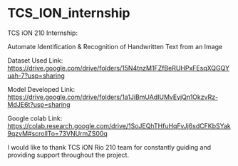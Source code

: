 # TCS_ION_internship
TCS iON 210 Internship:

Automate Identification & Recognition of Handwritten Text from an Image

Dataset Used Link: https://drive.google.com/drive/folders/15N4tnzM1FZfBeRUHPxFEsqXQGQYuah-7?usp=sharing

Model Developed Link: https://drive.google.com/drive/folders/1a1JiBmUAdIUMvEyjQn1OkzvRz-MdJE6t?usp=sharing

Google colab Link: https://colab.research.google.com/drive/1SoJEQhTHfuHqFvJj6sdCFKbSYak9qzvM#scrollTo=73VNUrmZS00q

I would like to thank TCS iON Rio 210 team for constantly guiding and providing support throughout the project.
